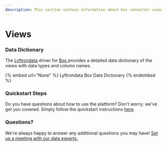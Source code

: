 ```yaml
---
description: This section contain information about box connector views information
---
```


# Views

### Data Dictionary

The [Lyftrondata](https://www.lyftrondata.com/) driver for [Box](None/)[ ](https://www.lyftrondata.com/integration/box/)provides a detailed data dictionary of the views with data types and column names.

{% embed url="None" %}
Lyftrondata Box Data Dictionary
{% endembed %}

### Quickstart Steps

Do you have questions about how to use the platform? Don't worry; we've got you covered. Simply follow the quickstart instructions [here](../README.md).

### Questions? <a href="#questions" id="questions"></a>

We're always happy to answer any additional questions you may have! [Set up a meeting with our data experts.](https://www.lyftrondata.com/book-a-meeting/)


